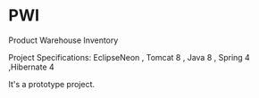 # PWI
Product Warehouse Inventory

Project Specifications:
EclipseNeon , Tomcat 8 , Java 8 , Spring 4 ,Hibernate 4

It's a prototype project. 
